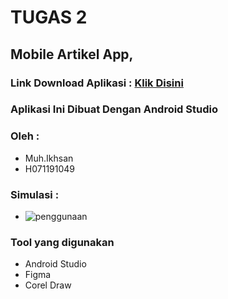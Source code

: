 # TUGAS 2
## Mobile Artikel App,
### Link Download Aplikasi : <a href="https://drive.google.com/drive/u/3/folders/1hKMsRDP9-XRitmdS6xtrQy9PhZHcy9Z8">Klik Disini</a>
### Aplikasi Ini Dibuat Dengan Android Studio
### Oleh :
* Muh.Ikhsan
* H071191049

### Simulasi  :
* ![penggunaan](https://user-images.githubusercontent.com/54715920/110640881-4f70f580-81ec-11eb-8b7b-594511014014.gif)

### Tool yang digunakan
* Android Studio
* Figma
* Corel Draw
